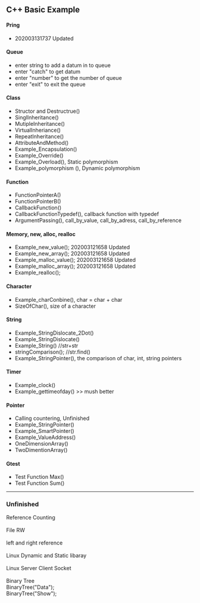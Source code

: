 
<h2>C++ Basic Example</h2>

<h4>Pring</h4>
<ul>
<li> 202003131737 Updated
</ul>

<h4>Queue</h4>
<ul>
<li> enter string to add a datum in to queue
<li> enter "catch" to get datum
<li> enter "number" to get the number of queue
<li> enter "exit" to exit the queue
</ul>

<h4>Class</h4>
<ul>
<li> Structor and Destructrue()
<li> SinglInheritance()
<li> MutipleInheritance()
<li> VirtualInheriance()
<li> RepeatInheritance()
<li> AttributeAndMethod()
<li> Example_Encapsulation()
<li> Example_Override()
<li> Example_Overload(), Static polymorphism
<li> Example_polymorphism (), Dynamic polymorphism
</ul>

<h4>Function</h4>
<ul>
<li> FunctionPointerA()
<li> FunctionPointerB()
<li> CallbackFunction()
<li> CallbackFunctionTypedef(), callback function with typedef
<li> ArgumentPassing(), call_by_value, call_by_adress, call_by_reference
</ul>

<h4>Memory, new, alloc, realloc</h4>
<ul>
<li> Example_new_value(); 202003121658 Updated
<li> Example_new_array(); 202003121658 Updated
<li> Example_malloc_value(); 202003121658 Updated
<li> Example_malloc_array(); 202003121658 Updated
<li> Example_realloc();
</ul>

<h4>Character</h4>
<ul>
<li> Example_charConbine(), char = char + char
<li> SizeOfChar(), size of a character
</ul>


<h4>String</h4>
<ul>
<li> Example_StringDislocate_2Dot()
<li> Example_StringDislocate()
<li> Example_String() //str+str
<li> stringComparison(); //str.find()
<li> Example_StringPointer(), the comparison of char, int, string pointers
</ul>

<h4> Timer </h4>
<ul>
<li> Example_clock()
<li> Example_gettimeofday() >> mush better
</ul>

<h4>Pointer</h4>
<ul>
<li> Calling countering, Unfinished
<li> Example_StringPointer()
<li> Example_SmartPointer()
<li> Example_ValueAddress()
<li> OneDimensionArray()
<li> TwoDimentionArray()
</ul>

<h4>Gtest</h4>
<ul>
<li> Test Function Max()
<li> Test Function Sum()
</ul>

<hr>
<h3>Unfinished</h3>
Reference Counting<br>
<br>
File RW<br>
<br>
left and right reference<br>
<br>
Linux Dynamic and Static libaray<br>
<br>
Linux Server Client Socket<br>
<br>
Binary Tree<br>
BinaryTree("Data");<br>
BinaryTree("Show");<br>
<br>





